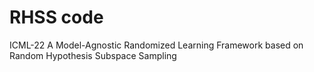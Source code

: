 # RHSS code
ICML-22 A Model-Agnostic Randomized Learning Framework based on Random Hypothesis Subspace Sampling
